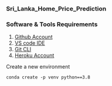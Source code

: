 ### Sri_Lanka_Home_Price_Prediction

### Software & Tools Requirements

1. [Github Account](https://github.com)
2. [VS code IDE](https://code.visualstudio.com/)
3. [Git CLI](https://git-scm.com/book/en/v2/Getting-Started-The-Command-Line)
4. [Heroku Account](https://heroku.com)

Create a new environment

```
conda create -p venv python==3.8
```